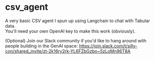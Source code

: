# csv_agent
A very basic CSV agent I spun up using Langchain to chat with Tabular data.  
You'll need your own OpenAI key to make this work (obviously).

(Optional) Join our Slack community if you'd like to hang around with people building in the GenAI space: https://join.slack.com/t/silly-con/shared_invite/zt-2k16ry2rk-YL6FZbGzbo~5zLoMn96T8A